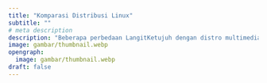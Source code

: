 ```yaml
---
title: "Komparasi Distribusi Linux"
subtitle: ""
# meta description
description: "Beberapa perbedaan LangitKetujuh dengan distro multimedia lain."
image: gambar/thumbnail.webp
opengraph:
  image: gambar/thumbnail.webp
draft: false
---
```


